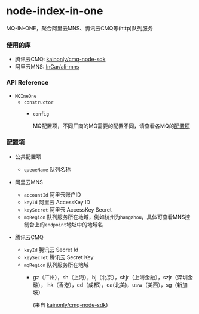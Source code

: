 # node-index-in-one
MQ-IN-ONE，聚合阿里云MNS、腾讯云CMQ等(http)队列服务

### 使用的库
- 腾讯云CMQ: [kainonly/cmq-node-sdk](https://github.com/kainonly/cmq-node-sdk)
- 阿里云MNS: [InCar/ali-mns](https://github.com/InCar/ali-mns)

### API Reference
- `MQIneOne`
    - `constructor`
        * `config`
            
            MQ配置项，不同厂商的MQ需要的配置不同，请查看各MQ的[配置项](#配置项)

### 配置项
- 公共配置项
    - `queueName` 队列名称

- 阿里云MNS
    - `accountId` 阿里云账户ID
    - `keyId` 阿里云 AccessKey ID
    - `keySecret` 阿里云 AccessKey Secret
    - `mqRegion` 队列服务所在地域，例如杭州为`hangzhou`，具体可查看MNS控制台上的`endpoint`地址中的地域名

- 腾讯云CMQ
    - `keyId` 腾讯云 Secret Id
    - `keySecret` 腾讯云 Secret Key
    - `mqRegion` 队列服务所在地域
        - gz（广州），sh（上海），bj（北京），shjr（上海金融），szjr（深圳金融），
          hk（香港），cd（成都），ca(北美)，usw（美西），sg（新加坡）
          
          (来自 [kainonly/cmq-node-sdk](https://github.com/kainonly/cmq-node-sdk#%E5%BF%AB%E9%80%9F%E5%BC%80%E5%A7%8B))
